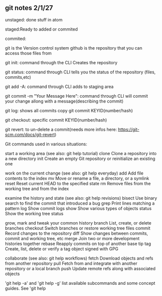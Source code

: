 git notes 2/1/27
-----------------


unstaged: done stuff in atom



staged:Ready to added or commited


commited:

git is the Version control system
github is the repository that you can access those files from

git init: command through the CLI Creates the repository

git status: command through CLI tells you the status of the repository (files, commits,etc)

git add -A: command through CLI adds to staging area

git commit -m "Your Message Here": command through CLI will commit your change allong with a message(describing the commit)

git log: shows all commits  copy git commit KEYID(number/hash)

git checkout: specific commit KEYID(number/hash) 

git revert: to un-delete a commit(needs more infos here: https://git-scm.com/docs/git-revert) 

 Git commands used in various situations:

start a working area (see also: git help tutorial)
   clone      Clone a repository into a new directory
   init       Create an empty Git repository or reinitialize an existing one

work on the current change (see also: git help everyday)
   add        Add file contents to the index
   mv         Move or rename a file, a directory, or a symlink
   reset      Reset current HEAD to the specified state
   rm         Remove files from the working tree and from the index

examine the history and state (see also: git help revisions)
   bisect     Use binary search to find the commit that introduced a bug
   grep       Print lines matching a pattern
   log        Show commit logs
   show       Show various types of objects
   status     Show the working tree status

grow, mark and tweak your common history
   branch     List, create, or delete branches
   checkout   Switch branches or restore working tree files
   commit     Record changes to the repository
   diff       Show changes between commits, commit and working tree, etc
   merge      Join two or more development histories together
   rebase     Reapply commits on top of another base tip
   tag        Create, list, delete or verify a tag object signed with GPG

collaborate (see also: git help workflows)
   fetch      Download objects and refs from another repository
   pull       Fetch from and integrate with another repository or a local branch
   push       Update remote refs along with associated objects

'git help -a' and 'git help -g' list available subcommands and some
concept guides. See 'git help 










